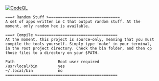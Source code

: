 [![CodeQL](https://github.com/a-random-lemurian/randstuff/actions/workflows/codeql-analysis.yml/badge.svg)](https://github.com/a-random-lemurian/randstuff/actions/workflows/codeql-analysis.yml)
```
===< Random Stuff >===============================
A set of apps written in C that output random stuff. At the 
moment, only random hex is available.

===< Compile >===================================
At the moment, this project is source-only, meaning that you must
compile the tools yourself. Simply type 'make' in your terminal,
in the root project directory. Check the bin folder, and then cp
those files to a directory on your $PATH.

Path                   Root user required
/usr/local/bin         yes
~/.local/bin           no
=================================================
```
